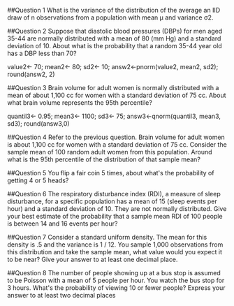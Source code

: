 ##Question 1
What is the variance of the distribution of the average an IID draw of n observations from a population with mean μ and variance σ2.

##Question 2
Suppose that diastolic blood pressures (DBPs) for men aged 35-44 are normally distributed with a mean of 80 (mm Hg) and a standard deviation of 10. About what is the probability that a random 35-44 year old has a DBP less than 70?

value2<- 70;
mean2<- 80;
sd2<- 10;
answ2<-pnorm(value2, mean2, sd2);
round(answ2, 2)


##Question 3
Brain volume for adult women is normally distributed with a mean of about 1,100 cc for women with a standard deviation of 75 cc. About what brain volume represents the 95th percentile?

quantil3<- 0.95;
mean3<- 1100;
sd3<- 75;
answ3<-qnorm(quantil3, mean3, sd3);
round(answ3,0)


##Question 4
Refer to the previous question. Brain volume for adult women is about 1,100 cc for women with a standard deviation of 75 cc. Consider the sample mean of 100 random adult women from this population. Around what is the 95th percentile of the distribution of that sample mean?

##Question 5
You flip a fair coin 5 times, about what's the probability of getting 4 or 5 heads?

##Question 6
The respiratory disturbance index (RDI), a measure of sleep disturbance, for a specific population has a mean of 15 (sleep events per hour) and a standard deviation of 10. They are not normally distributed. Give your best estimate of the probability that a sample mean RDI of 100 people is between 14 and 16 events per hour?

##Question 7
Consider a standard uniform density. The mean for this density is .5 and the variance is 1 / 12. You sample 1,000 observations from this distribution and take the sample mean, what value would you expect it to be near? Give your answer to at least one decimal place.

##Question 8
The number of people showing up at a bus stop is assumed to be Poisson with a mean of 5 people per hour. You watch the bus stop for 3 hours. What's the probability of viewing 10 or fewer people? Express your answer to at least two decimal places
